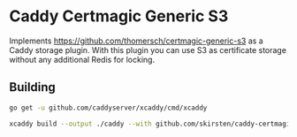 # Caddy Certmagic Generic S3

Implements <https://github.com/thomersch/certmagic-generic-s3> as a Caddy storage plugin. With this plugin you can use S3 as certificate storage without any additional Redis for locking.

## Building

```sh
go get -u github.com/caddyserver/xcaddy/cmd/xcaddy

xcaddy build --output ./caddy --with github.com/skirsten/caddy-certmagic-generic-s3
```
